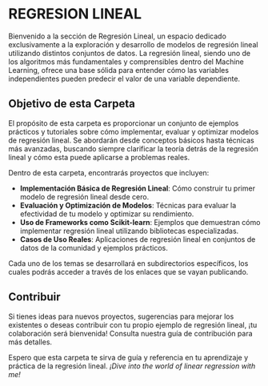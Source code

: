 # REGRESION LINEAL

Bienvenido a la sección de Regresión Lineal, un espacio dedicado exclusivamente a la exploración y desarrollo de modelos de regresión lineal utilizando distintos conjuntos de datos. La regresión lineal, siendo uno de los algoritmos más fundamentales y comprensibles dentro del Machine Learning, ofrece una base sólida para entender cómo las variables independientes pueden predecir el valor de una variable dependiente.

## Objetivo de esta Carpeta

El propósito de esta carpeta es proporcionar un conjunto de ejemplos prácticos y tutoriales sobre cómo implementar, evaluar y optimizar modelos de regresión lineal. Se abordarán desde conceptos básicos hasta técnicas más avanzadas, buscando siempre clarificar la teoría detrás de la regresión lineal y cómo esta puede aplicarse a problemas reales.

Dentro de esta carpeta, encontrarás proyectos que incluyen:

- **Implementación Básica de Regresión Lineal**: Cómo construir tu primer modelo de regresión lineal desde cero.
- **Evaluación y Optimización de Modelos**: Técnicas para evaluar la efectividad de tu modelo y optimizar su rendimiento.
- **Uso de Frameworks como Scikit-learn**: Ejemplos que demuestran cómo implementar regresión lineal utilizando bibliotecas especializadas.
- **Casos de Uso Reales**: Aplicaciones de regresión lineal en conjuntos de datos de la comunidad y ejemplos prácticos.

Cada uno de los temas se desarrollará en subdirectorios específicos, los cuales podrás acceder a través de los enlaces que se vayan publicando.


## Contribuir

Si tienes ideas para nuevos proyectos, sugerencias para mejorar los existentes o deseas contribuir con tu propio ejemplo de regresión lineal, ¡tu colaboración será bienvenida! Consulta nuestra guía de contribución para más detalles.

Espero que esta carpeta te sirva de guía y referencia en tu aprendizaje y práctica de la regresión lineal. *¡Dive into the world of linear regression with me!*


